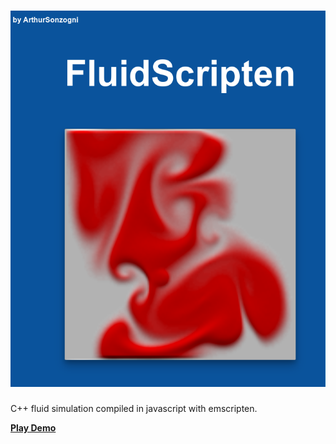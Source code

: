 [![Fluid Emscripten](thumnail.png)](https://ArthurSonzogni.github.io/FluidScripten/)
========

C++ fluid simulation compiled in javascript with emscripten.

[ **Play Demo** ](https://ArthurSonzogni.github.io/FluidScripten/)
